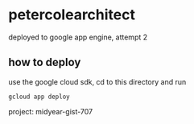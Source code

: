 petercolearchitect
==================
deployed to google app engine, attempt 2


## how to deploy

use the google cloud sdk, cd to this directory and run 

```
gcloud app deploy
```

project: midyear-gist-707